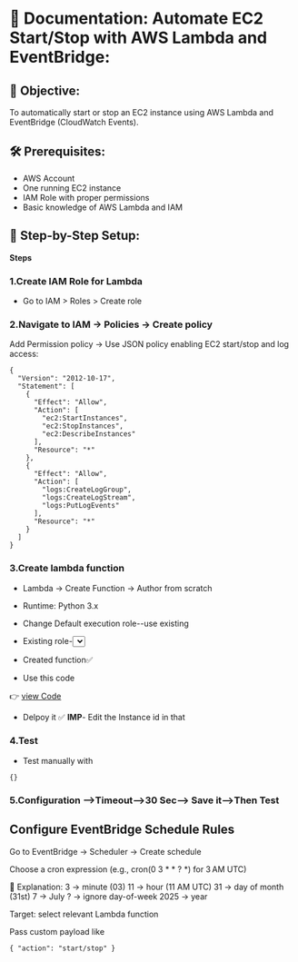 # 📘 Documentation: Automate EC2 Start/Stop with AWS Lambda and EventBridge:

## 📌 Objective:
To automatically start or stop an EC2 instance using AWS Lambda and EventBridge (CloudWatch Events).

## 🛠️  Prerequisites:

- AWS Account
- One running EC2 instance
- IAM Role with proper permissions
- Basic knowledge of AWS Lambda and IAM

## 🧾 Step-by-Step Setup:

**Steps**

### 1.Create IAM Role for Lambda
-  Go to IAM > Roles > Create role

### 2.Navigate to IAM → Policies → Create policy
Add Permission policy →<policyname>
Use JSON policy enabling EC2 start/stop and log access:
```
{
  "Version": "2012-10-17",
  "Statement": [
    {
      "Effect": "Allow",
      "Action": [
        "ec2:StartInstances",
        "ec2:StopInstances",
        "ec2:DescribeInstances"
      ],
      "Resource": "*"
    },
    {
      "Effect": "Allow",
      "Action": [
        "logs:CreateLogGroup",
        "logs:CreateLogStream",
        "logs:PutLogEvents"
      ],
      "Resource": "*"
    }
  ]
}
```

### 3.Create lambda function

- Lambda → Create Function → Author from scratch
- Runtime: Python 3.x
- Change Default execution role--use existing
- Existing role-<select role>
- Created function✅

- Use this code

👉 [view Code](lambda_fuction.py)

- Delpoy it ✅ 
**IMP**- Edit the Instance id in that

### 4.Test
- Test manually with
```
{}
```
### 5.Configuration -->Timeout-->30 Sec--> Save it-->Then Test

## Configure EventBridge Schedule Rules

Go to EventBridge → Scheduler → Create schedule

Choose a cron expression (e.g., cron(0 3 * * ? *) for 3 AM UTC)

📘 Explanation:
3 → minute (03)
11 → hour (11 AM UTC)
31 → day of month (31st)
7 → July
? → ignore day-of-week
2025 → year

Target: select relevant Lambda function

Pass custom payload like
```
{ "action": "start/stop" }
```

